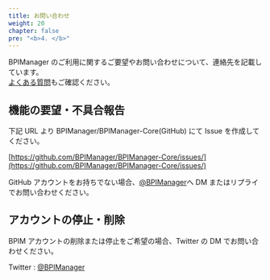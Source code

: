 ```yaml
---
title: お問い合わせ
weight: 20
chapter: false
pre: "<b>4. </b>"
---
```


BPIManager のご利用に関するご要望やお問い合わせについて、連絡先を記載しています。  
[よくある質問](/other/faq/)もご確認ください。

## 機能の要望・不具合報告

下記 URL より BPIManager/BPIManager-Core(GitHub) にて Issue を作成してください。

[https://github.com/BPIManager/BPIManager-Core/issues/](https://github.com/BPIManager/BPIManager-Core/issues/)

GitHub アカウントをお持ちでない場合、[@BPIManager](https://twitter.com/BPIManager)へ DM またはリプライでお問い合わせください。

## アカウントの停止・削除

BPIM アカウントの削除または停止をご希望の場合、Twitter の DM でお問い合わせください。

Twitter : [@BPIManager](https://twitter.com/BPIManager)
